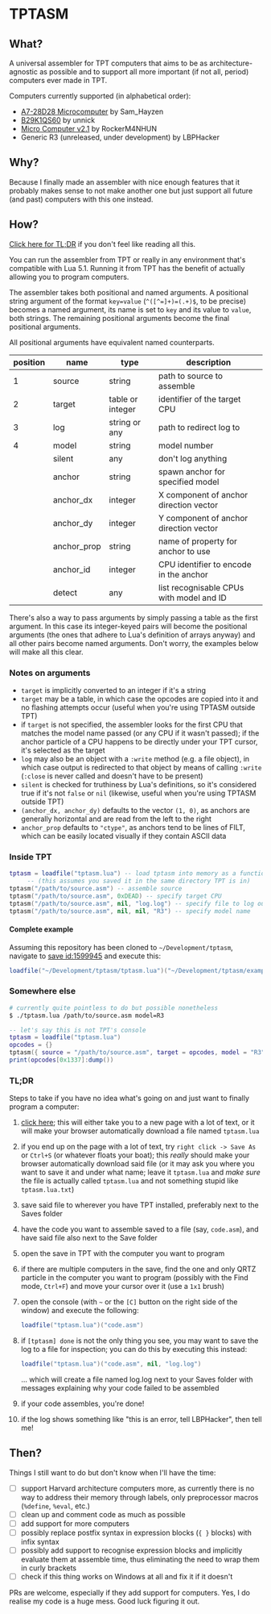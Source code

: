 # TPTASM

## What?

A universal assembler for TPT computers that aims to be as architecture-agnostic
as possible and to support all more important (if not all, period) computers
ever made in TPT.

Computers currently supported (in alphabetical order):

- [A7-28D28 Microcomputer](https://powdertoy.co.uk/Browse/View.html?ID=2460726)
  by Sam_Hayzen
- [B29K1QS60](https://powdertoy.co.uk/Browse/View.html?ID=2435570)
  by unnick
- [Micro Computer v2.1](https://powdertoy.co.uk/Browse/View.html?ID=1599945)
  by RockerM4NHUN
- Generic R3 (unreleased, under development)
  by LBPHacker

## Why?

Because I finally made an assembler with nice enough features that it probably
makes sense to not make another one but just support all future (and past)
computers with this one instead.

## How?

[Click here for TL;DR](#tldr) if you don't feel like reading all this.

You can run the assembler from TPT or really in any environment that's
compatible with Lua 5.1. Running it from TPT has the benefit of actually
allowing you to program computers.

The assembler takes both positional and named arguments. A positional string
argument of the format `key=value` (`^([^=]+)=(.+)$`, to be precise) becomes
a named argument, its name is set to `key` and its value to `value`, both
strings. The remaining positional arguments become the final positional
arguments.

All positional arguments have equivalent named counterparts.

| position | name   | type             | description                      |
| -------- | ------ | ---------------- | -------------------------------- |
| 1        | source | string           | path to source to assemble       |
| 2        | target | table or integer | identifier of the target CPU     |
| 3        | log    | string or any    | path to redirect log to          |
| 4        | model  | string           | model number                     |
| | silent          | any     | don't log anything                        |
| | anchor          | string  | spawn anchor for specified model          |
| | anchor_dx       | integer | X component of anchor direction vector    |
| | anchor_dy       | integer | Y component of anchor direction vector    |
| | anchor_prop     | string  | name of property for anchor to use        |
| | anchor_id       | integer | CPU identifier to encode in the anchor    |
| | detect          | any     | list recognisable CPUs with model and ID  |

There's also a way to pass arguments by simply passing a table as the first
argument. In this case its integer-keyed pairs will become the positional
arguments (the ones that adhere to Lua's definition of arrays anyway) and
all other pairs become named arguments. Don't worry, the examples below will
make all this clear.

### Notes on arguments

- `target` is implicitly converted to an integer if it's a string
- `target` may be a table, in which case the opcodes are copied into it and
  no flashing attempts occur (useful when you're using TPTASM outside TPT)
- if `target` is not specified, the assembler looks for the first CPU that
  matches the model name passed (or any CPU if it wasn't passed); if the anchor
  particle of a CPU happens to be directly under your TPT cursor, it's selected
  as the target
- `log` may also be an object with a `:write` method (e.g. a file object), in
  which case output is redirected to that object by means of calling `:write`
  (`:close` is never called and doesn't have to be present)
- `silent` is checked for truthiness by Lua's definitions, so it's considered
  true if it's not `false` or `nil`
  (likewise, useful when you're using TPTASM outside TPT)
- `(anchor_dx, anchor_dy)` defaults to the vector `(1, 0)`, as anchors are
  generally horizontal and are read from the left to the right
- `anchor_prop` defaults to `"ctype"`, as anchors tend to be lines of FILT,
  which can be easily located visually if they contain ASCII data

### Inside TPT

```lua
tptasm = loadfile("tptasm.lua") -- load tptasm into memory as a function
     -- (this assumes you saved it in the same directory TPT is in)
tptasm("/path/to/source.asm") -- assemble source
tptasm("/path/to/source.asm", 0xDEAD) -- specify target CPU
tptasm("/path/to/source.asm", nil, "log.log") -- specify file to log output to
tptasm("/path/to/source.asm", nil, nil, "R3") -- specify model name
```

#### Complete example

Assuming this repository has been cloned to `~/Development/tptasm`, navigate to
[save id:1599945](https://powdertoy.co.uk/Browse/View.html?ID=1599945) and
execute this:

```lua
loadfile("~/Development/tptasm/tptasm.lua")("~/Development/tptasm/examples/micro21/demo.lua")
```

### Somewhere else

```sh
# currently quite pointless to do but possible nonetheless
$ ./tptasm.lua /path/to/source.asm model=R3
```

```lua
-- let's say this is not TPT's console
tptasm = loadfile("tptasm.lua")
opcodes = {}
tptasm({ source = "/path/to/source.asm", target = opcodes, model = "R3" })
print(opcodes[0x1337]:dump())
```

### TL;DR

Steps to take if you have no idea what's going on and just want to finally
program a computer:

1. [click here](https://raw.githubusercontent.com/LBPHacker/tptasm/master/src/tptasm.lua);
   this will either take you to a new page with a lot of text, or it will
   make your browser automatically download a file named `tptasm.lua`
1. if you end up on the page with a lot of text, try `right click -> Save As` or
   `Ctrl+S` (or whatever floats your boat); this _really_ should make your
   browser automatically download said file (or it may ask you where you want to
   save it and under what name; leave it `tptasm.lua` and _make sure_ the file
   is actually called `tptasm.lua` and not something stupid like
   `tptasm.lua.txt`)
1. save said file to wherever you have TPT installed, preferably next to the
   Saves folder
1. have the code you want to assemble saved to a file (say, `code.asm`), and
   have said file also next to the Save folder
1. open the save in TPT with the computer you want to program
1. if there are multiple computers in the save, find the one and only QRTZ
   particle in the computer you want to program (possibly with the Find mode,
   `Ctrl+F`) and move your cursor over it (use a `1x1` brush)
1. open the console (with `~` or the `[C]` button on the right side of the
   window) and execute the following:

   ```lua
   loadfile("tptasm.lua")("code.asm")
   ```

1. if `[tptasm] done` is not the only thing you see, you may want to save the
   log to a file for inspection; you can do this by executing this instead:

   ```lua
   loadfile("tptasm.lua")("code.asm", nil, "log.log")
   ```

   ... which will create a file named log.log next to your Saves folder with
   messages explaining why your code failed to be assembled
1. if your code assembles, you're done!
1. if the log shows something like "this is an error, tell LBPHacker", then
   tell me!


## Then?

Things I still want to do but don't know when I'll have the time:

- [ ] support Harvard architecture computers more, as currently there is no
      way to address their memory through labels, only preprocessor macros
      (`%define`, `%eval`, etc.)
- [ ] clean up and comment code as much as possible
- [ ] add support for more computers
- [ ] possibly replace postfix syntax in expression blocks (`{ }` blocks) with
      infix syntax
- [ ] possibly add support to recognise expression blocks and implicitly
      evaluate them at assemble time, thus eliminating the need to wrap them in
      curly brackets
- [ ] check if this thing works on Windows at all and fix it if it doesn't

PRs are welcome, especially if they add support for computers. Yes, I do realise
my code is a huge mess. Good luck figuring it out.
